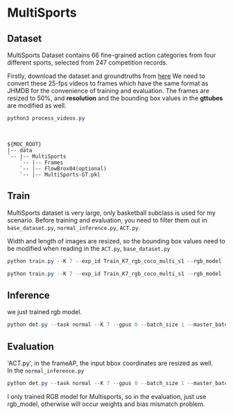 # MultiSports

## Dataset
MultiSports Dataset contains 66 fine-grained action categories from four different sports, selected from 247 competition records. 

Firstly, download the dataset and groundtruths from [here](https://huggingface.co/datasets/MCG-NJU/MultiSports) We need to convert these 25-fps videos to frames which have the same format as JHMDB for the convenience of training and evaluation. The frames are resized to 50%, and **resolution** and the bounding box values in the **gttubes** are modified as well. 

```powershell
python3 process_videos.py
```
<br/>

```shell
${MOC_ROOT}
|-- data
`-- |-- MultiSports
    `-- |-- Frames
    `-- |-- FlowBrox04(optional)
    `-- |-- MultiSports-GT.pkl
```

   
## Train 
MultiSports dataset is very large, only basketball subclass is used for my scenario. Before training and evaluation, you need to filter them out in `base_dataset.py`, `normal_inference.py`, `ACT.py`.   

Width and length of images are resized, so the bounding box values need to be modified when reading in the `ACT.py`, `base_dataset.py`
```powershell
python train.py --K 7 --exp_id Train_K7_rgb_coco_multi_s1 --rgb_model ../experiment/MultiSports/rgb_model --batch_size 2 --master_batch 2 --lr 5e-4 --gpus 0 --num_workers 1 --num_epochs 1 --lr_step 6,8 --dataset multisports --split 1
```
```powershell
python train.py --K 7 --exp_id Train_K7_rgb_coco_multi_s1 --rgb_model ../experiment/Multisports_0718/rgb_model --batch_size 2 --master_batch 2 --lr 5e-4 --gpus 0 --num_workers 1 --num_epochs 2 --lr_step 6,8 --dataset multisports --split 1 --load_model ../experiment/MultiSports/rgb__model/model_last.pth --start_epoch 1
```
## Inference

we just trained rgb model. 
```powershell
python det.py --task normal --K 7 --gpus 0 --batch_size 1 --master_batch 1 --num_workers 2 --rgb_model ../experiment/Multisports_0718/rgb_model/model_last.pth  --inference_dir ../data0/basketball_test_1
```
## Evaluation

'ACT.py', in the frameAP, the input bbox coordinates are resized as well.  
In the `normal_inference.py`

```powershell
python det.py --task normal --K 7 --gpus 0 --batch_size 1 --master_batch 1 --num_workers 2 --rgb_model ../experiment/MultiSports/rgb_model/model_last.pth --inference_dir ~data/mmy/MOC/data0/basketball_test --flip_test --ninput 5 --dataset multisports 
```
I only trained RGB model for Multisports, so in the evaluation, just use rgb_model, otherwise will occur weights and bias mismatch problem.


